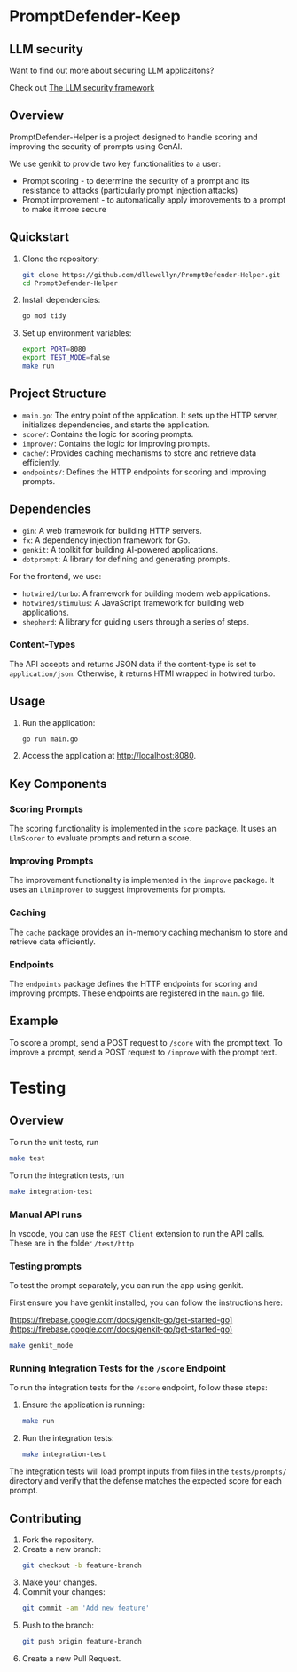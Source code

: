 # PromptDefender-Keep

## LLM security

Want to find out more about securing LLM applicaitons?

Check out  [The LLM security framework](https://llmsecurity.safetorun.com/)

## Overview

PromptDefender-Helper is a project designed to handle scoring and improving the security of prompts using GenAI.

We use genkit to provide two key functionalities to a user:

* Prompt scoring - to determine the security of a prompt and its resistance to attacks (particularly prompt injection
  attacks)
* Prompt improvement - to automatically apply improvements to a prompt to make it more secure

## Quickstart

1. Clone the repository:
    ```sh
    git clone https://github.com/dllewellyn/PromptDefender-Helper.git
    cd PromptDefender-Helper
    ```
2. Install dependencies:
    ```sh
    go mod tidy
    ```
3. Set up environment variables:
    ```sh
    export PORT=8080
    export TEST_MODE=false
   make run 
    ```
   
## Project Structure

- `main.go`: The entry point of the application. It sets up the HTTP server, initializes dependencies, and starts the
  application.
- `score/`: Contains the logic for scoring prompts.
- `improve/`: Contains the logic for improving prompts.
- `cache/`: Provides caching mechanisms to store and retrieve data efficiently.
- `endpoints/`: Defines the HTTP endpoints for scoring and improving prompts.

## Dependencies

- `gin`: A web framework for building HTTP servers.
- `fx`: A dependency injection framework for Go.
- `genkit`: A toolkit for building AI-powered applications.
- `dotprompt`: A library for defining and generating prompts.

For the frontend, we use:

- `hotwired/turbo`: A framework for building modern web applications.
- `hotwired/stimulus`: A JavaScript framework for building web applications.
- `shepherd`: A library for guiding users through a series of steps.

### Content-Types 

The API accepts and returns JSON data if the content-type is set to `application/json`. Otherwise, it returns HTMl wrapped in 
hotwired turbo.

## Usage

1. Run the application:
    ```sh
    go run main.go
    ```
2. Access the application at [http://localhost:8080](http://localhost:8080).

## Key Components

### Scoring Prompts

The scoring functionality is implemented in the `score` package. It uses an `LlmScorer` to evaluate prompts and return a
score.

### Improving Prompts

The improvement functionality is implemented in the `improve` package. It uses an `LlmImprover` to suggest improvements
for prompts.

### Caching

The `cache` package provides an in-memory caching mechanism to store and retrieve data efficiently.

### Endpoints

The `endpoints` package defines the HTTP endpoints for scoring and improving prompts. These endpoints are registered in
the `main.go` file.

## Example

To score a prompt, send a POST request to `/score` with the prompt text. To improve a prompt, send a POST request to
`/improve` with the prompt text.

# Testing

## Overview

To run the unit tests, run

```sh 
make test 
```

To run the integration tests, run

```sh
make integration-test
```

### Manual API runs

In vscode, you can use the `REST Client` extension to run the API calls. These are in the folder `/test/http`

### Testing prompts

To test the prompt separately, you can run the app using genkit.

First ensure you have genkit installed, you can follow the instructions here:

[https://firebase.google.com/docs/genkit-go/get-started-go](https://firebase.google.com/docs/genkit-go/get-started-go)

```sh
make genkit_mode
```

### Running Integration Tests for the `/score` Endpoint

To run the integration tests for the `/score` endpoint, follow these steps:

1. Ensure the application is running:
    ```sh
    make run
    ```

2. Run the integration tests:
    ```sh
    make integration-test
    ```

The integration tests will load prompt inputs from files in the `tests/prompts/` directory and verify that the defense matches the expected score for each prompt.

## Contributing

1. Fork the repository.
2. Create a new branch:
    ```sh
    git checkout -b feature-branch
    ```
3. Make your changes.
4. Commit your changes:
    ```sh
    git commit -am 'Add new feature'
    ```
5. Push to the branch:
    ```sh
    git push origin feature-branch
    ```
6. Create a new Pull Request.
